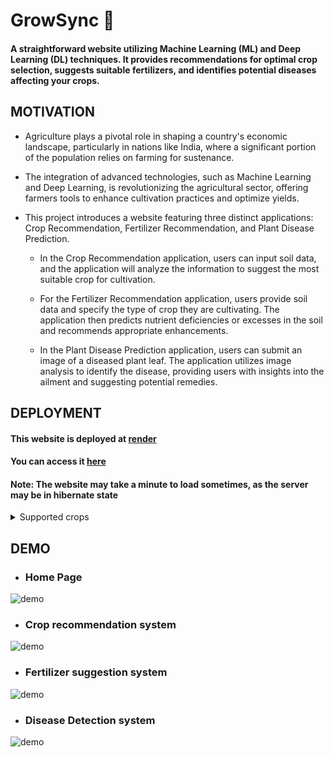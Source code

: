 # GrowSync 🌿
#### A straightforward website utilizing Machine Learning (ML) and Deep Learning (DL) techniques. It provides recommendations for optimal crop selection, suggests suitable fertilizers, and identifies potential diseases affecting your crops.

## MOTIVATION
- Agriculture plays a pivotal role in shaping a country's economic landscape, particularly in nations like India, where a significant portion of the population relies on farming for sustenance.
  
- The integration of advanced technologies, such as Machine Learning and Deep Learning, is revolutionizing the agricultural sector, offering farmers tools to enhance cultivation practices and optimize yields.
  
- This project introduces a website featuring three distinct applications: Crop Recommendation, Fertilizer Recommendation, and Plant Disease Prediction. 

    - In the Crop Recommendation application, users can input soil data, and the application will analyze the information to suggest the most suitable crop for cultivation.
    
    - For the Fertilizer Recommendation application, users provide soil data and specify the type of crop they are cultivating. The application then predicts nutrient deficiencies or excesses in the soil and recommends appropriate enhancements.
 
    - In the Plant Disease Prediction application, users can submit an image of a diseased plant leaf. The application utilizes image analysis to identify the disease, providing users with insights into the ailment and suggesting potential remedies.
      
## DEPLOYMENT 
#### This website is deployed at [render](https://www.render.com/)
#### You can access it [here](https://growsync.onrender.com/)
#### Note: The website may take a minute to load sometimes, as the server may be in hibernate state

<details>
  <summary>Supported crops
</summary>

- Apple
- Blueberry
- Cherry
- Corn
- Grape
- Pepper
- Orange
- Peach
- Potato
- Soybean
- Strawberry
- Tomato
- Squash
- Raspberry
</details>

## DEMO

- ### Home Page

![demo](https://media.giphy.com/media/v1.Y2lkPTc5MGI3NjExd2cxMDlqZ3U0NGFrd24xbXhhYW9ucHp3dWo3Ynh3emMzaTg5eDFwZSZlcD12MV9pbnRlcm5hbF9naWZfYnlfaWQmY3Q9Zw/nk4rrGWmnJgwvujcJl/giphy.gif)

- ### Crop recommendation system

![demo](https://media.giphy.com/media/v1.Y2lkPTc5MGI3NjExc3hkbmlpMzljbTJzZjI5cDgzbXdqam5qbnlnanRjbmRhYXRxZzVuaiZlcD12MV9pbnRlcm5hbF9naWZfYnlfaWQmY3Q9Zw/u2xmp8ropAnh75iQus/giphy.gif)

- ### Fertilizer suggestion system

![demo](https://media.giphy.com/media/v1.Y2lkPTc5MGI3NjExMGNjMGE2emh6Mjh0NTcydHdpM24wOGQweno5dHE2ZndwNjFiYWZqMCZlcD12MV9pbnRlcm5hbF9naWZfYnlfaWQmY3Q9Zw/KH01yU8opMFF2INo0t/giphy.gif)


- ### Disease Detection system
![demo](https://media.giphy.com/media/v1.Y2lkPTc5MGI3NjExaWttNWtxa2gwOGhqNGhud2pwZG80bDJtY3FteHFvcDJ3aHdsMGk4MiZlcD12MV9pbnRlcm5hbF9naWZfYnlfaWQmY3Q9Zw/3OUMJlK3NR36EyJyD7/giphy.gif)
